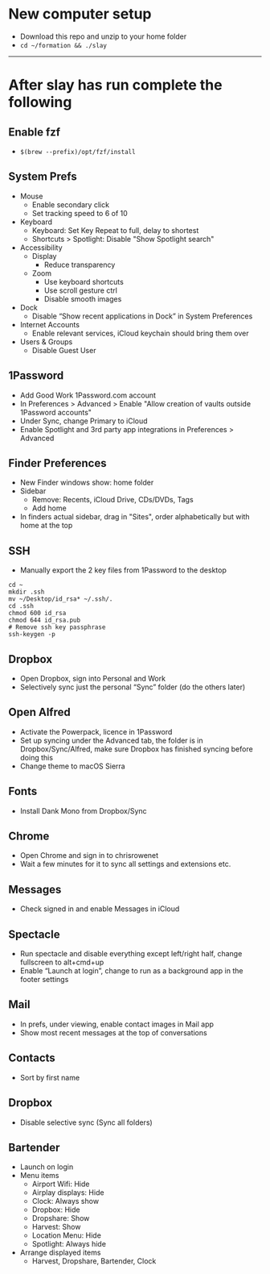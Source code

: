 # New computer setup
- Download this repo and unzip to your home folder
- `cd ~/formation && ./slay`

---

# After slay has run complete the following

## Enable fzf
- `$(brew --prefix)/opt/fzf/install`

## System Prefs
- Mouse
    - Enable secondary click
    - Set tracking speed to 6 of 10
- Keyboard
    - Keyboard: Set Key Repeat to full, delay to shortest
    - Shortcuts > Spotlight: Disable "Show Spotlight search"
- Accessibility
    - Display
        - Reduce transparency
    - Zoom
        - Use keyboard shortcuts
        - Use scroll gesture ctrl
        - Disable smooth images
- Dock
    - Disable “Show recent applications in Dock” in System Preferences
- Internet Accounts
    - Enable relevant services, iCloud keychain should bring them over
- Users & Groups
    - Disable Guest User

## 1Password
- Add Good Work 1Password.com account
- In Preferences > Advanced > Enable "Allow creation of vaults outside 1Password accounts"
- Under Sync, change Primary to iCloud
- Enable Spotlight and 3rd party app integrations in Preferences > Advanced

## Finder Preferences
- New Finder windows show: home folder
- Sidebar
    - Remove: Recents, iCloud Drive, CDs/DVDs, Tags
    - Add home
- In finders actual sidebar, drag in "Sites", order alphabetically but with home at the top

## SSH
- Manually export the 2 key files from 1Password to the desktop
```
cd ~
mkdir .ssh
mv ~/Desktop/id_rsa* ~/.ssh/.
cd .ssh
chmod 600 id_rsa
chmod 644 id_rsa.pub
# Remove ssh key passphrase
ssh-keygen -p
```

## Dropbox
- Open Dropbox, sign into Personal and Work
- Selectively sync just the personal “Sync” folder (do the others later)

## Open Alfred
- Activate the Powerpack, licence in 1Password
- Set up syncing under the Advanced tab, the folder is in Dropbox/Sync/Alfred, make sure Dropbox has finished syncing before doing this
- Change theme to macOS Sierra

## Fonts
- Install Dank Mono from Dropbox/Sync

## Chrome
- Open Chrome and sign in to chrisrowenet
- Wait a few minutes for it to sync all settings and extensions etc.

## Messages
- Check signed in and enable Messages in iCloud

## Spectacle
- Run spectacle and disable everything except left/right half, change fullscreen to alt+cmd+up
- Enable “Launch at login”, change to run as a background app in the footer settings

## Mail
- In prefs, under viewing, enable contact images in Mail app
- Show most recent messages at the top of conversations

## Contacts
- Sort by first name

## Dropbox
- Disable selective sync (Sync all folders)

## Bartender
- Launch on login
- Menu items
    - Airport Wifi: Hide
    - Airplay displays: Hide
    - Clock: Always show
    - Dropbox: Hide
    - Dropshare: Show
    - Harvest: Show
    - Location Menu: Hide
    - Spotlight: Always hide
- Arrange displayed items
    - Harvest, Dropshare, Bartender, Clock


